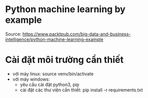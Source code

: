 # Python machine learning by example

Source: https://www.packtpub.com/big-data-and-business-intelligence/python-machine-learning-example

# Cài đặt môi trường cần thiết

- với máy linux: source venv/bin/activate
- với máy windows: 
    + yêu cầu cài đặt python3, pip
    + cài đặt các thư viện cần thiết: pip install -r requirements.txt